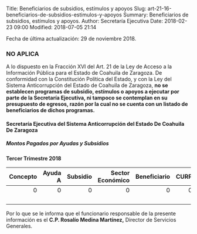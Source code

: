 Title: Beneficiarios de subsidios, estímulos y apoyos
Slug: art-21-16-beneficiarios-de-subsidios-estimulos-y-apoyos
Summary: Beneficiarios de subsidios, estímulos y apoyos.
Author: Secretaría Ejecutiva
Date: 2018-02-23 09:00
Modified: 2018-07-05 21:14


Fecha de última actualización: 29 de noviembre 2018.

### NO APLICA

A lo dispuesto en la Fracción XVI del Art. 21 de la Ley de Acceso a la Información Pública para el Estado de Coahuila de Zaragoza. De conformidad con la Constitución Política del Estado, y con la Ley del Sistema Anticorrupción del Estado de Coahuila de Zaragoza, **no se establecen programas de subsidio, estímulos o apoyos a ejecutar por parte de la Secretaría Ejecutiva, ni tampoco se contemplan en su presupuesto de egresos, razón por la cual no se cuenta con un listado de beneficiarios de dichos programas.**

#### Secretaría Ejecutiva del Sistema Anticorrupción del Estado De Coahuila De Zaragoza

##### Montos Pagados por Ayudas y Subsidios

**Tercer Trimestre 2018**

Concepto | Ayuda A | Subsidio | Sector Económico | Beneficiario | CURP | RFC | Monto Pagado
--------:|--------:|---------:|-----------------:|-------------:|-----:|----:|------------:
       0 |       0 |        0 |                0 |            0 |    0 |   0 |           0
         |         |          |                  |              |      |     |
         |         |          |                  |              |      |     |
         |         |          |                  |              |      |     |
         |         |          |                  |              |      |     |

Por lo que se le informa que el funcionario responsable de la presente información es el **C.P. Rosalío Medina Martínez,** Director de Servicios Generales.
